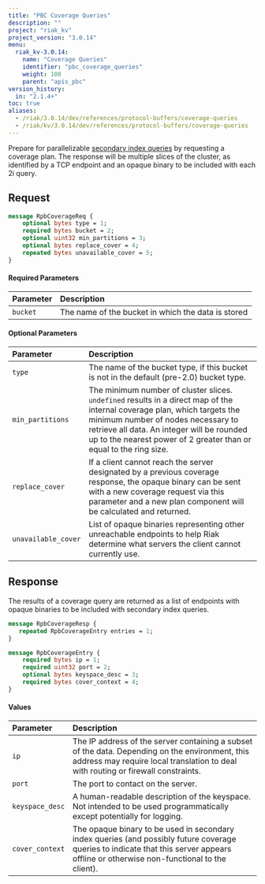 ```yaml
---
title: "PBC Coverage Queries"
description: ""
project: "riak_kv"
project_version: "3.0.14"
menu:
  riak_kv-3.0.14:
    name: "Coverage Queries"
    identifier: "pbc_coverage_queries"
    weight: 108
    parent: "apis_pbc"
version_history:
  in: "2.1.4+"
toc: true
aliases:
  - /riak/3.0.14/dev/references/protocol-buffers/coverage-queries
  - /riak/kv/3.0.14/dev/references/protocol-buffers/coverage-queries
---
```


Prepare for parallelizable
[secondary index queries](../secondary-indexes/) by requesting a
coverage plan. The response will be multiple slices of the cluster, as
identified by a TCP endpoint and an opaque binary to be included with
each 2i query.

## Request

```protobuf
message RpbCoverageReq {
    optional bytes type = 1;
    required bytes bucket = 2;
    optional uint32 min_partitions = 3;
    optional bytes replace_cover = 4;
    repeated bytes unavailable_cover = 5;
}
```

#### Required Parameters

Parameter | Description
:---------|:-----------
`bucket` | The name of the bucket in which the data is stored

#### Optional Parameters

Parameter | Description
:---------|:-----------
`type` | The name of the bucket type, if this bucket is not in the default (pre-2.0) bucket type.
`min_partitions` | The minimum number of cluster slices. `undefined` results in a direct map of the internal coverage plan, which targets the minimum number of nodes necessary to retrieve all data. An integer will be rounded up to the nearest power of 2 greater than or equal to the ring size.
`replace_cover` | If a client cannot reach the server designated by a previous coverage response, the opaque binary can be sent with a new coverage request via this parameter and a new plan component will be calculated and returned.
`unavailable_cover` | List of opaque binaries representing other unreachable endpoints to help Riak determine what servers the client cannot currently use.

## Response

The results of a coverage query are returned as a list of endpoints
with opaque binaries to be included with secondary index queries.

```protobuf
message RpbCoverageResp {
   repeated RpbCoverageEntry entries = 1;
}

message RpbCoverageEntry {
    required bytes ip = 1;
    required uint32 port = 2;
    optional bytes keyspace_desc = 3;
    required bytes cover_context = 4;
}
```

#### Values

Parameter | Description
:---------|:-----------
`ip` | The IP address of the server containing a subset of the data. Depending on the environment, this address may require local translation to deal with routing or firewall constraints.
`port` | The port to contact on the server.
`keyspace_desc` | A human-readable description of the keyspace. Not intended to be used programmatically except potentially for logging.
`cover_context` | The opaque binary to be used in secondary index queries (and possibly future coverage queries to indicate that this server appears offline or otherwise non-functional to the client).

